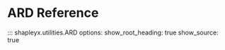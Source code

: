 # ARD Reference

::: shapleyx.utilities.ARD
    options:
      show_root_heading: true
      show_source: true

